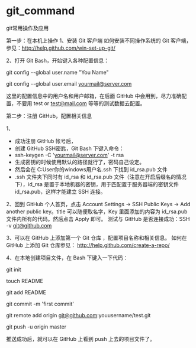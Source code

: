 # git_command
git常用操作及应用

第一步：在本机上操作
1、安装 Git 客户端
如何安装不同操作系统的 Git 客户端，参见：http://help.github.com/win-set-up-git/

2、打开 Git Bash，开始键入各种配置信息：

git config --global user.name "You Name"

git config --global user.email yourmail@server.com

这里的配置信息中的用户名和用户邮箱，在后面 GitHub 中会用到，尽力准确配置，不要用 test or test@mail.com 等等的测试数据去配置。


第二步：注册 GitHub，配置相关信息

1、

- 成功注册 GitHub 帐号后，
- 创建 GitHub SSH密匙，Git Bash 下键入命令： 
- ssh-keygen -C 'yourmail@server.com' -t rsa
- 生成密钥的时候使用默认的路径就行了，密码自己设定。 
- 然后会在 C:User你的windows用户名.ssh 下找到 id_rsa.pub 文件 
- .ssh 文件夹下同时有 id_rsa 和 id_rsa.pub 文件（注意在开启后缀名的情况下），id_rsa 是置于本地机器的密钥，用于匹配置于服务器端的密钥文件 id_rsa.pub，这样才能建立 SSH 连接。


2、回到 GitHub 个人首页，点击 Account Settings -> SSH Public Keys -> Add another public key。title 可以随便取名字，Key 里面添加的内容为 id_rsa.pub 文件内所有的代码。然后点击 Apply 即可。 
测试与 GitHub 是否连接成功：SSH -v git@github.com


3、可以在 GitHub 上添加第一个 Git 仓库 ，配置项目名称和相关信息。 
如何在 GitHub 上添加 Git 仓库参见： http://help.github.com/create-a-repo/ 

4、在本地创建项目文件，在 Bash 下键入一下代码： 

git init

touch README

git add README

git commit -m 'first commit'

git remote add origin git@github.com:youusername/test.git

git push -u origin master

推送成功后，就可以在 GitHub 上看到 push 上去的项目文件了。
